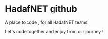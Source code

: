 # HadafNET github

A place to code , for all HadafNET teams.

Let's code together and enjoy from our journey !
